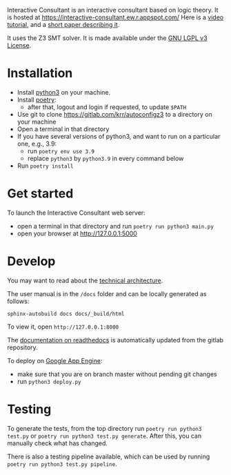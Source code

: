 Interactive Consultant is an interactive consultant based on logic theory. It is hosted at https://interactive-consultant.ew.r.appspot.com/
Here is a [video tutorial](https://drive.google.com/open?id=1hZswGXjEK_mIyQVK5NeRhusmWkRFUo90), and a [short paper describing it](https://drive.google.com/file/d/1RLCZq-6c0b4ymNvK5C3XpFp9uE4JdmtJ/view?usp=sharing).

It uses the Z3 SMT solver.  It is made available under the [GNU LGPL v3 License](https://www.gnu.org/licenses/lgpl-3.0.txt).  


# Installation

* Install [python3](https://www.python.org/downloads/) on your machine.
* Install [poetry](https://python-poetry.org/docs/#installation):
    * after that, logout and login if requested, to update `$PATH`
* Use git to clone https://gitlab.com/krr/autoconfigz3 to a directory on your machine
* Open a terminal in that directory 
* If you have several versions of python3, and want to run on a particular one, e.g., 3.9:
    * run `poetry env use 3.9`
    * replace `python3` by `python3.9` in every command below
* Run `poetry install`


# Get started

To launch the Interactive Consultant web server:

* open a terminal in that directory and run `poetry run python3 main.py`
* open your browser at http://127.0.0.1:5000


# Develop

You may want to read about the [technical architecture](https://gitlab.com/krr/autoconfigz3/-/wikis/Architecture).

The user manual is in the `/docs` folder and can be locally generated as follows:
~~~~
sphinx-autobuild docs docs/_build/html
~~~~
To view it, open `http://127.0.0.1:8000`

The [documentation on readthedocs](https://readthedocs.org/projects/idp-z3/) is automatically updated from the gitlab repository.

To deploy on [Google App Engine](https://gitlab.com/krr/autoconfigz3/-/blob/master/docs/zettlr/Google%20App%20Engine.md):
* make sure that you are on branch master without pending git changes
* run `python3 deploy.py`

# Testing

To generate the tests, from the top directory run `poetry run python3 test.py` or `poetry run python3 test.py generate`.
After this, you can manually check what has changed.

There is also a testing pipeline available, which can be used by running `poetry run python3 test.py pipeline`.
